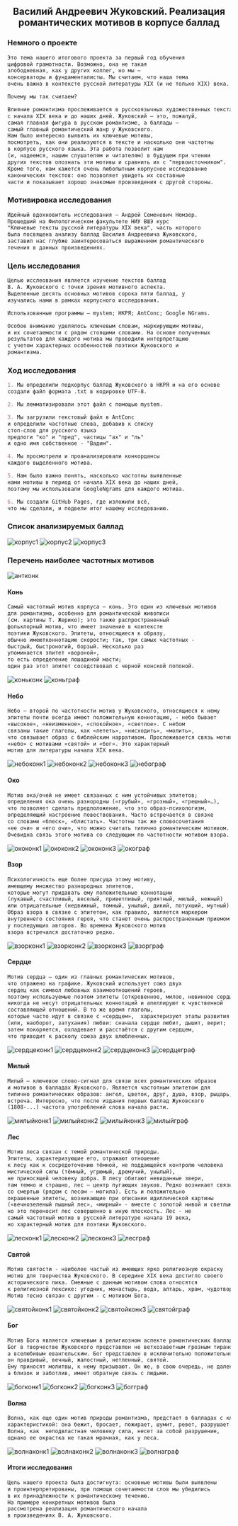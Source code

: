 ## <center> Василий Андреевич Жуковский. Реализация романтических мотивов в корпусе баллад 

### Немного о проекте 

```markdown
Это тема нашего итогового проекта за первый год обучения
цифровой грамотности. Возможно, она не такая 
злободневная, как у других коллег, но мы — 
консерваторы и фундаменталисты. Мы считаем, что наша тема 
очень важна в контексте русской литературы XIX (и не только XIX) века.

Почему мы так считаем?

Влияние романтизма прослеживается в русскоязычных художественных текстах
с начала XIX века и до наших дней. Жуковский — это, пожалуй, 
самая главная фигура в русском романтизме, а баллады — 
самый главный романтический жанр у Жуковского.
Нам было интересно выявить их ключевые мотивы, 
посмотреть, как они реализуются в тексте и насколько они частотны
в корпусе русского языка. Эта работа позволит нам
(и, надеемся, нашим слушателям и читателям) в будущем при чтении
других текстов опознать эти мотивы и сравнить их с "первоисточником".
Кроме того, нам кажется очень любопытным корпусное исследование 
канонических текстов: оно позволяет увидеть их составные
части и показывает хорошо знакомые произведения с другой стороны.
```


### Мотивировка исследования

```markdown
Идейный вдохновитель исследования – Андрей Семенович Немзер.
Прошедший на Филологическом факультете НИУ ВШЭ курс
"Ключевые тексты русской литературы XIX века", часть которого
была посвящена анализу баллад Василия Андреевича Жуковского, 
заставил нас глубже заинтересоваться выражением романтического
течения в данных произведениях.
```

### Цель исследования

```markdown
Целью исслеования является изучение текстов баллад
В. А. Жуковского с точки зрения мотивного аспекта.
Выделенные десять основных мотивов сорока пяти баллад, y 
изучались нами в рамках корпусного исследования.

Использованные программы – mystem; НКРЯ; AntConc; Google NGrams.

Особое внимание уделялось ключевым словам, маркирующим мотивы,
и их сочетаемости с рядом стоящими словами. На основе полученных
результатов для каждого мотива мы проводили интерпретацию
с учетом характерных особенностей поэтики Жуковского и 
романтизма. 
```

### Ход исследования

```markdown
1. Мы определили подкорпус баллад Жуковского в НКРЯ и на его основе
создали файл формата .txt в кодировке UTF-8.

2. Мы лемматизировали этот файл с помощью mystem.

3. Мы загрузили текстовый файл в AntConc
и определили частотные слова, добавив к списку
стоп-слов для русского языка
предлоги "ко" и "пред", частицы "ах" и "ль"
и одно имя собственное - "Вадим".

4. Мы просмотрели и проанализировали конкордансы 
каждого выделенного мотива.

5. Нам было важно понять, насколько частотны выявленные
нами мотивы в период от начала XIX века до наших дней, 
поэтому мы использовали GoogleNgrams для каждого мотива.

6. Мы создали GitHub Pages, где изложили всё, 
что мы сделали, и подвели итог нашему исследованию.
```

### Список анализируемых баллад

![корпус1](corpus1.jpg)
![корпус2](corpus2.jpg)
![корпус3](corpus3.jpg)

### Перечень наиболее частотных мотивов

![антконк](antconc.jpg)

#### Конь

```markdown
Самый частотный мотив корпуса – конь. Это один из ключевых мотивов
для романтизма, особенно для романтической живописи
(см. картины Т. Жерико); это также распространенный
фольклорный мотив, что имеет значение в контексте
поэтики Жуковского. Эпитеты, относящиеся к образу, 
обычно имеютконнотацию скорости; так, три самых частотных - 
быстрый, быстроногий, борзый. Несколько раз 
упоминается эпитет «вороной»,
то есть определение лошадиной масти; 
один раз этот эпитет соседствовал с черной конской попоной.
```

![коньконк](konconc1.jpg)
![коньграф](kongraph.jpg)

#### Небо

```markdown
Небо – второй по частотности мотив у Жуковского, относящиеся к нему
эпитеты почти всегда имеют положительную коннотацию, - небо бывает 
«высокое», «неизменное», «спокойное», «светлое». С небом
связаны такие глаголы, как «лететь», «нисходить», «молить»,
что связывает образ с библейским нарративом. Прослеживается связь мотива
«небо» с мотивами «святой» и «бог». Это характерный
мотив для литературы начала XIX века.
```

![небоконк1](neboconc1.jpg)
![небоконк2](neboconc2.jpg)
![небоконк3](neboconc3.jpg)
![небограф](nebograph.jpg)

#### Око

```markdown
Мотив ока/очей не имеет связанных с ним устойчивых эпитетов;
определения ока очень разнородны («грубый», «грозный», «грешный»…),
что позволяет сделать предположение, что это образ-психологизм,
определяющий настроение повествования. Часто встречается в связке
со словами «блеск», «блистать». Частотны так же словосочетания
«ее очи» и «его очи», что можно считать типично романтическим мотивом.
Очевидна связь этого мотива со следующим по частотности мотивом взора. 
```

![ококонк1](okoconc1.jpg)
![ококонк2](okoconc2.jpg)
![ококонк3](okoconc3.jpg)
![окограф](okograph.jpg)

#### Взор

```markdown
Психологичность еще более присуща этому мотиву,
имеющему множество разнородных эпитетов,
которые могут придавать ему положительные коннотации 
(лукавый, счастливый, веселый, приветливый, приятный, милый, нежный)
или отрицательные (недвижный, томный, унылый, дикий, потухший, мутный).
Образ взора в связке с эпитетом, как правило, является маркером
внутреннего состояния героя, что станет очень распространенным приемом
у последующих авторов. Во времена Жуковского мотив 
взора встречался достаточно редко.
```

![взорконк1](vzorconc1.jpg)
![взорконк2](vzorconc2.jpg)
![взорконк3](vzorconc3.jpg)
![взорграф](vzorgraph.jpg)

#### Сердце

```markdown
Мотив сердца – один из главных романтических мотивов,
что отражено на графике. Жуковский использует союз двух 
сердец как символ любовных взаимоотношений героев,
поэтому используемые поэтом эпитеты (откровенное, милое, невинное сердце)
никогда не несут отрицательных коннотаций и апеллируют к чувственной
составляющей отношений. В то же время глаголы, 
которые часто идут в связке с «сердцем»,  характеризуют этапы развития
(или, наоборот, затухания) любви: сначала сердце любит, дышит, верит; 
затем покоряется, охладевает и расстаётся с другим сердцем,
что приводит к расколу союза двух влюбленных.
```

![сердцеконк1](cerdceconc1.jpg)
![сердцеконк2](cerdceconc2.jpg)
![сердцеконк3](cerdceconc3.jpg)
![сердцеграф](cerdcegraph.jpg)

#### Милый

```markdown
Милый – ключевое слово-сигнал для связи всех романтических образов
и мотивов в балладах Жуковского. Является частотным эпитетом для 
типично романтических образов: ангел, цветок, друг, душа, взор, рыцарь,
встреча. Интересно, что после издания первых баллад Жуковского
(1808-...) частота употреблений слова начала расти.
```

![милыйконк1](miliyconc1.jpg)
![милыйконк2](miliyconc2.jpg)
![милыйконк3](miliyconc3.jpg)
![милыйграф](miliygraph.jpg)

#### Лес

```markdown
Мотив леса связан с темой романтической природы.
Эпитеты, характеризующие его, отражают отношение
к лесу как к сосредоточению тёмной, не поддающейся контролю человека
мистической силы (тёмный, угрюмый, дремучий, унылый),
не приносящей человеку добра. В лесу обитают невиданные звери,
там темно и страшно, лес – центр пугающих звуков. Редко возникает связь 
со смертью (рядом с лесом – могила). Есть и положительно
окрашенные эпитеты, возникающие при описании идиллической картины
(«вечнозеленый пышный лес», «мирный» - вместе с золотой нивой и светлым небом),
но это переносит лес совершенно в иную плоскость. Лес - не 
самый частотный мотив в русской литературе начала 19 века,
но характерный мотив для поэтики Жуковского.
```

![лесконк1](lesconc1.jpg)
![лесконк2](lesconc2.jpg)
![лесконк3](lesconc3.jpg)
![лесграф](lesgraph.jpg)

#### Святой

```markdown
Мотив святости - наиболее частый из имеющих ярко религиозную окраску
мотив для творчества Жуковского. В середине XIX века достигло своего
исторического пика. Смежные с данным мотивом слова относятся
к религиозной лексике: угодник, монастырь, вода, алтарь, храм, чудотворец.
Мотив тесно связан с другим - с мотивом Бога.
```

![святойконк1](svatoiconc1.jpg)
![святойконк2](svatoiconc2.jpg)
![святойконк3](svatoiconc3.jpg)
![святойграф](svatoigraph.jpg)

#### Бог

```markdown
Мотив Бога является ключевым в религиозном аспекте романтических баллад.
Бог в творчестве Жуковского представлен не ветхозаветным грозным тираном,
а вселюбивым евангельским. Бог представлен в исключительно положительном ключе:
он правдивый, вечный, жалостный, нетленный, святой. 
Ему приносят молитвы, к нему призывают. Он же, в свою очередь, не далек и равнодушен,
а близок и заботлив, имеет обратную связь с людьми.
```

![богконк1](bogconc1.jpg)
![богконк2](bogconc2.jpg)
![богконк3](bogconc3.jpg)
![богграф](boggraph.jpg)

#### Волна

```markdown
Волна, как еще один мотив природы романтизма, предстает в балладах с классической
характеристикой: она бежит, бросает, пожирает, шумит, ревет, разрушает.
Волна, как  неподвластная человеку сила, несет за собой разрушение,
однако ее окрастка не такая мрачная, как у леса.
```

![волнаконк1](volnaconc1.jpg)
![волнаконк2](volnaconc2.jpg)
![волнаконк3](volnaconc3.jpg)
![волнаграф](volnagraph.jpg)

#### Итоги исследования

```markdown
Цель нашего проекта была достигнута: основные мотивы были выявлены 
и проинтерпретированы, при помощи сочетаемости слов мы убедились
в их принадлежности к романтическому течению.
На примере конкретных мотивов была
рассмотрена реализация романтического начала
в произведениях В. А. Жуковского.
```

